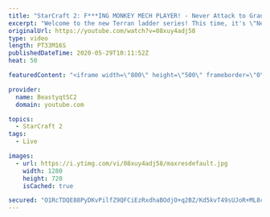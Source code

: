 ```yaml
---
title: "StarCraft 2: F***ING MONKEY MECH PLAYER! - Never Attack to Grandmaster"
excerpt: "Welcome to the new Terran ladder series! This time, it's \"Never Attack to Grandmaster!\" In this challenge, I play as Terran on the EU ladder, and in every game I'm not allowed to attack with any units except for using Ghosts. I'm allowed to make any army units for defending, as long as I don't attack"
originalUrl: https://youtube.com/watch?v=08xuy4adj58
type: video
length: PT33M16S
publishedDateTime: 2020-05-29T10:11:52Z
heat: 50

featuredContent: "<iframe width=\"800\" height=\"500\" frameborder=\"0\" src=\"https://www.youtube.com/embed/08xuy4adj58\" allow=\"accelerometer; autoplay; encrypted-media; gyroscope; picture-in-picture\" allowfullscreen></iframe>"

provider:
  name: BeastyqtSC2
  domain: youtube.com

topics:
  - StarCraft 2
tags:
  - Live

images:
  - url: https://i.ytimg.com/vi/08xuy4adj58/maxresdefault.jpg
    width: 1280
    height: 720
    isCached: true

secured: "O1RcTDQE88PyDKvPilfZ9QFCiEzRxdhaBOdjO+q2BZ/Kd5kvT49sUJoR+ML8cl3DC1ypG/wCDaY3D/N23OL2789ssqILHqsACX6rSuEP/ZwOgrzQ8hh/jOwM2Zvrr2s1m4Qebm2GjAF7yJs9zQ+dmaMqBn9xmnZKWWXUTJWejO0KLkORo1B+OGPvEofvfWtAe1xFS+9FX2KuAuz0lp4Xt5s8FxzIz8mi20/X0ENCY0chpxqmVF2W5fGzsHP9SwaFaGUFAyxAFb/xbj+9IRYkGKBHLcCPY1FxIlOjyDX1HZEbMBQNGUlSgAF1vkju2KlZJ0S7Ba+LZtDzVlXjc3QJNuoMyvFNzWNeskOr3WkyfRBnhRbOF97vLkRqwTug+r9+69m6F2c3Vl/tbM62wvwNSYOP5NTfL/0AJsOEUq/qCo8=;s3HyYisV/rtTreRyE74Qow=="
---
```


